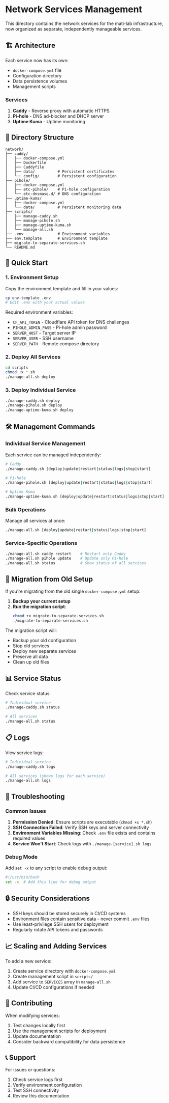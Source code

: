# Network Services Management

This directory contains the network services for the mati-lab infrastructure, now organized as separate, independently manageable services.

## 🏗️ Architecture

Each service now has its own:

-   `docker-compose.yml` file
-   Configuration directory
-   Data persistence volumes
-   Management scripts

### Services

1. **Caddy** - Reverse proxy with automatic HTTPS
2. **Pi-hole** - DNS ad-blocker and DHCP server
3. **Uptime Kuma** - Uptime monitoring

## 📁 Directory Structure

```
network/
├── caddy/
│   ├── docker-compose.yml
│   ├── Dockerfile
│   ├── Caddyfile
│   ├── data/          # Persistent certificates
│   └── config/        # Persistent configuration
├── pihole/
│   ├── docker-compose.yml
│   ├── etc-pihole/    # Pi-hole configuration
│   └── etc-dnsmasq.d/ # DNS configuration
├── uptime-kuma/
│   ├── docker-compose.yml
│   └── data/          # Persistent monitoring data
├── scripts/
│   ├── manage-caddy.sh
│   ├── manage-pihole.sh
│   ├── manage-uptime-kuma.sh
│   └── manage-all.sh
├── .env               # Environment variables
├── env.template       # Environment template
├── migrate-to-separate-services.sh
└── README.md
```

## 🚀 Quick Start

### 1. Environment Setup

Copy the environment template and fill in your values:

```bash
cp env.template .env
# Edit .env with your actual values
```

Required environment variables:

-   `CF_API_TOKEN` - Cloudflare API token for DNS challenges
-   `PIHOLE_ADMIN_PASS` - Pi-hole admin password
-   `SERVER_HOST` - Target server IP
-   `SERVER_USER` - SSH username
-   `SERVER_PATH` - Remote compose directory

### 2. Deploy All Services

```bash
cd scripts
chmod +x *.sh
./manage-all.sh deploy
```

### 3. Deploy Individual Service

```bash
./manage-caddy.sh deploy
./manage-pihole.sh deploy
./manage-uptime-kuma.sh deploy
```

## 🛠️ Management Commands

### Individual Service Management

Each service can be managed independently:

```bash
# Caddy
./manage-caddy.sh [deploy|update|restart|status|logs|stop|start]

# Pi-hole
./manage-pihole.sh [deploy|update|restart|status|logs|stop|start]

# Uptime Kuma
./manage-uptime-kuma.sh [deploy|update|restart|status|logs|stop|start]
```

### Bulk Operations

Manage all services at once:

```bash
./manage-all.sh [deploy|update|restart|status|logs|stop|start]
```

### Service-Specific Operations

```bash
./manage-all.sh caddy restart    # Restart only Caddy
./manage-all.sh pihole update    # Update only Pi-hole
./manage-all.sh status           # Show status of all services
```

## 🔄 Migration from Old Setup

If you're migrating from the old single `docker-compose.yml` setup:

1. **Backup your current setup**
2. **Run the migration script**:
    ```bash
    chmod +x migrate-to-separate-services.sh
    ./migrate-to-separate-services.sh
    ```

The migration script will:

-   Backup your old configuration
-   Stop old services
-   Deploy new separate services
-   Preserve all data
-   Clean up old files

## 📊 Service Status

Check service status:

```bash
# Individual service
./manage-caddy.sh status

# All services
./manage-all.sh status
```

## 📋 Logs

View service logs:

```bash
# Individual service
./manage-caddy.sh logs

# All services (shows logs for each service)
./manage-all.sh logs
```

## 🔧 Troubleshooting

### Common Issues

1. **Permission Denied**: Ensure scripts are executable (`chmod +x *.sh`)
2. **SSH Connection Failed**: Verify SSH keys and server connectivity
3. **Environment Variables Missing**: Check `.env` file exists and contains required values
4. **Service Won't Start**: Check logs with `./manage-[service].sh logs`

### Debug Mode

Add `set -x` to any script to enable debug output:

```bash
#!/usr/bin/bash
set -x  # Add this line for debug output
```

## 🔒 Security Considerations

-   SSH keys should be stored securely in CI/CD systems
-   Environment files contain sensitive data - never commit `.env` files
-   Use least-privilege SSH users for deployment
-   Regularly rotate API tokens and passwords

## 📈 Scaling and Adding Services

To add a new service:

1. Create service directory with `docker-compose.yml`
2. Create management script in `scripts/`
3. Add service to `SERVICES` array in `manage-all.sh`
4. Update CI/CD configurations if needed

## 🤝 Contributing

When modifying services:

1. Test changes locally first
2. Use the management scripts for deployment
3. Update documentation
4. Consider backward compatibility for data persistence

## 📞 Support

For issues or questions:

1. Check service logs first
2. Verify environment configuration
3. Test SSH connectivity
4. Review this documentation
